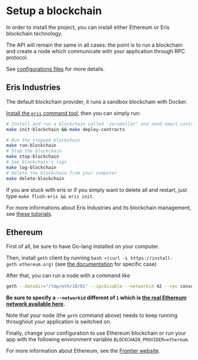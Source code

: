 # Setup a blockchain

In order to install the project, you can install either Ethereum or Eris blockchain technology.

The API will remain the same in all cases: the point is to run a blockchain and create a node which communicate with your application through RPC protocol.

See [configurations files](../config/default.js) for more details.

## Eris Industries

The default blockchain provider, it runs a sandbox blockchain with Docker.

[Install the `eris` command tool](https://docs.erisindustries.com/tutorials/getting-started/), then you can simply run:

```bash
# Install and run a blockchain called 'zerodollar' and send smart contracts into
make init-blockchain && make deploy-contracts

# Run the stopped blockchain
make run-blockchain
# Stop the blockchain
make stop-blockchain
# See blockchain's logs
make log-blockchain
# Delete the blockchain from your computer
make delete-blockchain
```

If you are stuck with eris or if you simply want to delete all and restart, just type `make flush-eris && eris init`.

For more informations about Eris Industries and its blockchain management, see [these tutorials](https://docs.erisindustries.com/tutorials/).


## Ethereum

First of all, be sure to have Go-lang installed on your computer.

Then, install `geth` client by running `bash <(curl -L https://install-geth.ethereum.org)` (see [the documentation](https://github.com/ethereum/go-ethereum/wiki/Building-Ethereum) for specific case)

After that, you can run a node with a command like
```bash
geth --datadir="/tmp/eth/10/01" --ipcdisable --networkid 42 --rpc console 2>> /tmp/eth/10/01.log
```

**Be sure to specify a `--networkid` different of `1` which is [the real Ethereum network available here](https://ethstats.net/).**

Note that your node (the `geth` command above) needs to keep running throughout your application is switched on.

Finally, change your configuration to use Ethereum blockchain or run your app with the following environment variable `BLOCKCHAIN_PROVIDER=ethereum`.

For more information about Ethereum, see the [Frontier website](https://ethereum.org/).
